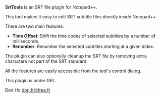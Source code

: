 **SrtTools** is an SRT file plugin for Notepad++.

This tool makes it easy to edit SRT subtitle files directly inside Notepad++.

There are two main features:
- **Time Offset**: Shift the time codes of selected subtitles by a number of milliseconds.
- **Renumber**: Renumber the selected subtitles starting at a given index.

The plugin can also optionally cleanup the SRT file by removing extra characters not part of the SRT standard.

All the features are easily accessible from the tool's control dialog.

This plugin is under GPL.

Don Ho <don.h@free.fr>
